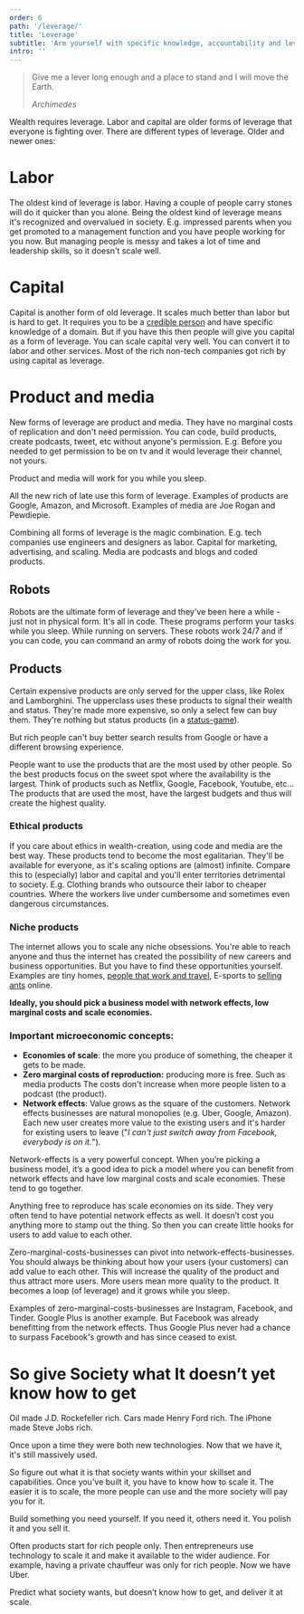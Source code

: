 ```yaml
---
order: 6
path: '/leverage/'
title: 'Leverage'
subtitle: 'Arm yourself with specific knowledge, accountability and leverage.'
intro: ''
---
```


<blockquote class="column-span">
  <p>Give me a lever long enough and a place to stand and I will move the Earth. </p>

<cite>Archimedes</cite>

</blockquote>

Wealth requires leverage. Labor and capital are older forms of leverage that everyone is fighting over.
There are different types of leverage. Older and newer ones:

# Labor

The oldest kind of leverage is labor. Having a couple of people carry stones will do it quicker than you alone. Being the oldest kind of leverage means it's recognized and overvalued in society. E.g. impressed parents when you get promoted to a management function and you have people working for you now. But managing people is messy and takes a lot of time and leadership skills, so it doesn't scale well.

# Capital

Capital is another form of old leverage. It scales much better than labor but is hard to get. It requires you to be a [credible person](/accountability) and have specific knowledge of a domain. But if you have this then people will give you capital as a form of leverage. You can scale capital very well. You can convert it to labor and other services. Most of the rich non-tech companies got rich by using capital as leverage.

# Product and media

New forms of leverage are product and media. They have no marginal costs of replication and don't need permission. You can code, build products, create podcasts, tweet, etc without anyone's permission. E.g. Before you needed to get permission to be on tv and it would leverage their channel, not yours.

Product and media will work for you while you sleep.

All the new rich of late use this form of leverage. Examples of products are Google, Amazon, and Microsoft. Examples of media are Joe Rogan and Pewdiepie.

Combining all forms of leverage is the magic combination. E.g. tech companies use engineers and designers as labor. Capital for marketing, advertising, and scaling. Media are podcasts and blogs and coded products.

## Robots

Robots are the ultimate form of leverage and they've been here a while - just not in physical form. It's all in code. These programs perform your tasks while you sleep. While running on servers. These robots work 24/7 and if you can code, you can command an army of robots doing the work for you.

## Products

Certain expensive products are only served for the upper class, like Rolex and Lamborghini. The upperclass uses these products to signal their wealth and status. They're made more expensive, so only a select few can buy them. They're nothing but status products (in a [status-game](/what-is-wealth-and-why/)).

But rich people can't buy better search results from Google or have a different browsing experience.

People want to use the products that are the most used by other people. So the best products focus on the sweet spot where the availability is the largest. Think of products such as Netflix, Google, Facebook, Youtube, etc... The products that are used the most, have the largest budgets and thus will create the highest quality.

### Ethical products

If you care about ethics in wealth-creation, using code and media are the best way. These products tend to become the most egalitarian. They'll be available for everyone, as it's scaling options are (almost) infinite. Compare this to (especially) labor and capital and you'll enter territories detrimental to society. E.g. Clothing brands who outsource their labor to cheaper countries. Where the workers live under cumbersome and sometimes even dangerous circumstances.

### Niche products

The internet allows you to scale any niche obsessions. You're able to reach anyone and thus the internet has created the possibility of new careers and business opportunities. But you have to find these opportunities yourself. Examples are tiny homes, [people that work and travel](http://nomadlist.com), E-sports to [selling ants](https://www.antstore.net/shop/en/advanced_search_result.php?categories_id=0&keywords=Atta+cephalotes&inc_subcat=1) online.

**Ideally, you should pick a business model with network effects, low marginal costs and scale economies.**

### Important microeconomic concepts:

- **Economies of scale**: the more you produce of something, the cheaper it gets to be made.
- **Zero marginal costs of reproduction:** producing more is free. Such as media products The costs don't increase when more people listen to a podcast (the product).
- **Network effects**: Value grows as the square of the customers. Network effects businesses are natural monopolies (e.g. Uber, Google, Amazon). Each new user creates more value to the existing users and it's harder for existing users to leave ("_I can't just switch away from Facebook, everybody is on it._").

Network-effects is a very powerful concept. When you’re picking a business model, it’s a good idea to pick a model where you can benefit from network effects and have low marginal costs and scale economies. These tend to go together.

Anything free to reproduce has scale economies on its side. They very often tend to have potential network effects as well. It doesn’t cost you anything more to stamp out the thing. So then you can create little hooks for users to add value to each other.

Zero-marginal-costs-businesses can pivot into network-effects-businesses. You should always be thinking about how your users (your customers) can add value to each other. This will increase the quality of the product and thus attract more users. More users mean more quality to the product. It becomes a loop (of leverage) and it grows while you sleep.

Examples of zero-marginal-costs-businesses are Instagram, Facebook, and Tinder. Google Plus is another example. But Facebook was already benefitting from the network effects. Thus Google Plus never had a chance to surpass Facebook's growth and has since ceased to exist.

# So give Society what It doesn’t yet know how to get

Oil made J.D. Rockefeller rich. Cars made Henry Ford rich. The iPhone made Steve Jobs rich.

Once upon a time they were both new technologies. Now that we have it, it's still massively used.

So figure out what it is that society wants within your skillset and capabilities. Once you've built it, you have to know how to scale it. The easier it is to scale, the more people can use and the more society will pay you for it.

Build something you need yourself. If you need it, others need it. You polish it and you sell it.

Often products start for rich people only. Then entrepreneurs use technology to scale it and make it available to the wider audience. For example, having a private chauffeur was only for rich people. Now we have Uber.

Predict what society wants, but doesn’t know how to get, and deliver it at scale.
